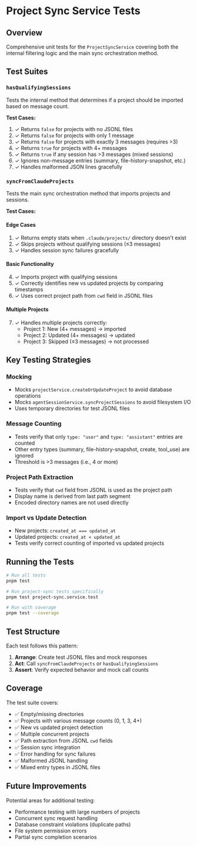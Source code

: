 # Project Sync Service Tests

## Overview

Comprehensive unit tests for the `ProjectSyncService` covering both the internal filtering logic and the main sync orchestration method.

## Test Suites

### `hasQualifyingSessions`

Tests the internal method that determines if a project should be imported based on message count.

**Test Cases:**
1. ✓ Returns `false` for projects with no JSONL files
2. ✓ Returns `false` for projects with only 1 message
3. ✓ Returns `false` for projects with exactly 3 messages (requires >3)
4. ✓ Returns `true` for projects with 4+ messages
5. ✓ Returns `true` if any session has >3 messages (mixed sessions)
6. ✓ Ignores non-message entries (summary, file-history-snapshot, etc.)
7. ✓ Handles malformed JSON lines gracefully

### `syncFromClaudeProjects`

Tests the main sync orchestration method that imports projects and sessions.

**Test Cases:**

#### Edge Cases
1. ✓ Returns empty stats when `.claude/projects/` directory doesn't exist
2. ✓ Skips projects without qualifying sessions (≤3 messages)
3. ✓ Handles session sync failures gracefully

#### Basic Functionality
4. ✓ Imports project with qualifying sessions
5. ✓ Correctly identifies new vs updated projects by comparing timestamps
6. ✓ Uses correct project path from `cwd` field in JSONL files

#### Multiple Projects
7. ✓ Handles multiple projects correctly:
   - Project 1: New (4+ messages) → imported
   - Project 2: Updated (4+ messages) → updated
   - Project 3: Skipped (≤3 messages) → not processed

## Key Testing Strategies

### Mocking
- Mocks `projectService.createOrUpdateProject` to avoid database operations
- Mocks `agentSessionService.syncProjectSessions` to avoid filesystem I/O
- Uses temporary directories for test JSONL files

### Message Counting
- Tests verify that only `type: "user"` and `type: "assistant"` entries are counted
- Other entry types (summary, file-history-snapshot, create, tool_use) are ignored
- Threshold is >3 messages (i.e., 4 or more)

### Project Path Extraction
- Tests verify that `cwd` field from JSONL is used as the project path
- Display name is derived from last path segment
- Encoded directory names are not used directly

### Import vs Update Detection
- New projects: `created_at === updated_at`
- Updated projects: `created_at < updated_at`
- Tests verify correct counting of imported vs updated projects

## Running the Tests

```bash
# Run all tests
pnpm test

# Run project-sync tests specifically
pnpm test project-sync.service.test

# Run with coverage
pnpm test --coverage
```

## Test Structure

Each test follows this pattern:

1. **Arrange**: Create test JSONL files and mock responses
2. **Act**: Call `syncFromClaudeProjects` or `hasQualifyingSessions`
3. **Assert**: Verify expected behavior and mock call counts

## Coverage

The test suite covers:
- ✅ Empty/missing directories
- ✅ Projects with various message counts (0, 1, 3, 4+)
- ✅ New vs updated project detection
- ✅ Multiple concurrent projects
- ✅ Path extraction from JSONL `cwd` fields
- ✅ Session sync integration
- ✅ Error handling for sync failures
- ✅ Malformed JSONL handling
- ✅ Mixed entry types in JSONL files

## Future Improvements

Potential areas for additional testing:
- Performance testing with large numbers of projects
- Concurrent sync request handling
- Database constraint violations (duplicate paths)
- File system permission errors
- Partial sync completion scenarios
